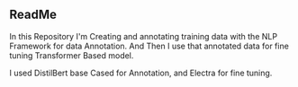 ## ReadMe

In this Repository I'm Creating and annotating training data with the NLP Framework for data Annotation.
And Then I use that annotated data for fine tuning Transformer Based model.

I used DistilBert base Cased for Annotation, and Electra for fine tuning.
